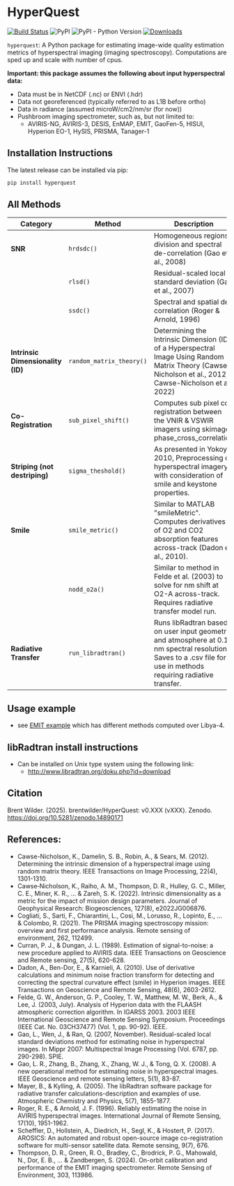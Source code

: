 # HyperQuest

[![Build Status](https://github.com/brentwilder/hyperquest/actions/workflows/pytest.yml/badge.svg)](https://github.com/brentwilder/hyperquest/actions/workflows/pytest.yml)
![PyPI](https://img.shields.io/pypi/v/hyperquest)
![PyPI - Python Version](https://img.shields.io/pypi/pyversions/hyperquest)
[![Downloads](https://pepy.tech/badge/hyperquest)](https://pepy.tech/project/hyperquest)


`hyperquest`: A Python package for estimating image-wide quality estimation metrics of hyperspectral imaging (imaging spectroscopy). Computations are sped up and scale with number of cpus.

__Important: this package assumes the following about input hyperspectral data:__ 
- Data must be in NetCDF (.nc) or ENVI (.hdr)
- Data not georeferenced (typically referred to as L1B before ortho)
- Data in radiance (assumed microW/cm2/nm/sr (for now))
- Pushbroom imaging spectrometer, such as, but not limited to:
    - AVIRIS-NG, AVIRIS-3, DESIS, EnMAP, EMIT, GaoFen-5, HISUI, Hyperion EO-1, HySIS, PRISMA, Tanager-1

## Installation Instructions

The latest release can be installed via pip:

```bash
pip install hyperquest
```


## All Methods

| **Category**             | **Method**                 | **Description**                                                                                                                               |
|--------------------------|----------------------------|-----------------------------------------------------------------------------------------------------------------------------------------------|
| **SNR**                  | `hrdsdc()`                 | Homogeneous regions division and spectral de-correlation (Gao et al., 2008)                                                                   |
|                          | `rlsd()`                   | Residual-scaled local standard deviation (Gao et al., 2007)                                                                                   |
|                          | `ssdc()`                   | Spectral and spatial de-correlation (Roger & Arnold, 1996)                                                                                    |
| **Intrinsic Dimensionality (ID)**| `random_matrix_theory()` | Determining the Intrinsic Dimension (ID) of a Hyperspectral Image Using Random Matrix Theory (Cawse-Nicholson et al., 2012, Cawse-Nicholson et al., 2022) |
| **Co-Registration**      | `sub_pixel_shift()`        | Computes sub pixel co-registration between the VNIR & VSWIR imagers using skimage phase_cross_correlation                                     |
| **Striping (not destriping)**| `sigma_theshold()`     | As presented in Yokoya 2010, Preprocessing of hyperspectral imagery with consideration of smile and keystone properties.                      |
| **Smile**                | `smile_metric()`           | Similar to MATLAB "smileMetric". Computes derivatives of O2 and CO2 absorption features across-track (Dadon et al., 2010).                    |
|                          | `nodd_o2a()`               | Similar to method in Felde et al. (2003) to solve for nm shift at O2-A across-track. Requires radiative transfer model run.                   |
| **Radiative Transfer**   | `run_libradtran()`         | Runs libRadtran based on user input geometry and atmosphere at 0.1 nm spectral resolution. Saves to a .csv file for use in methods requiring radiative transfer.|


## Usage example

- see [EMIT example](tutorials/example_using_EMIT.ipynb) which has different methods computed over Libya-4.

## libRadtran install instructions
- Can be installed on Unix type system using the following link:
    - http://www.libradtran.org/doku.php?id=download


## Citation
Brent Wilder. (2025). brentwilder/HyperQuest: v0.XXX (vXXX). Zenodo. https://doi.org/10.5281/zenodo.14890171


## References:
- Cawse-Nicholson, K., Damelin, S. B., Robin, A., & Sears, M. (2012). Determining the intrinsic dimension of a hyperspectral image using random matrix theory. IEEE Transactions on Image Processing, 22(4), 1301-1310.
- Cawse‐Nicholson, K., Raiho, A. M., Thompson, D. R., Hulley, G. C., Miller, C. E., Miner, K. R., ... & Zareh, S. K. (2022). Intrinsic dimensionality as a metric for the impact of mission design parameters. Journal of Geophysical Research: Biogeosciences, 127(8), e2022JG006876.
- Cogliati, S., Sarti, F., Chiarantini, L., Cosi, M., Lorusso, R., Lopinto, E., ... & Colombo, R. (2021). The PRISMA imaging spectroscopy mission: overview and first performance analysis. Remote sensing of environment, 262, 112499.
- Curran, P. J., & Dungan, J. L. (1989). Estimation of signal-to-noise: a new procedure applied to AVIRIS data. IEEE Transactions on Geoscience and Remote sensing, 27(5), 620-628.
- Dadon, A., Ben-Dor, E., & Karnieli, A. (2010). Use of derivative calculations and minimum noise fraction transform for detecting and correcting the spectral curvature effect (smile) in Hyperion images. IEEE Transactions on Geoscience and Remote Sensing, 48(6), 2603-2612.
- Felde, G. W., Anderson, G. P., Cooley, T. W., Matthew, M. W., Berk, A., & Lee, J. (2003, July). Analysis of Hyperion data with the FLAASH atmospheric correction algorithm. In IGARSS 2003. 2003 IEEE International Geoscience and Remote Sensing Symposium. Proceedings (IEEE Cat. No. 03CH37477) (Vol. 1, pp. 90-92). IEEE.
- Gao, L., Wen, J., & Ran, Q. (2007, November). Residual-scaled local standard deviations method for estimating noise in hyperspectral images. In Mippr 2007: Multispectral Image Processing (Vol. 6787, pp. 290-298). SPIE.
- Gao, L. R., Zhang, B., Zhang, X., Zhang, W. J., & Tong, Q. X. (2008). A new operational method for estimating noise in hyperspectral images. IEEE Geoscience and remote sensing letters, 5(1), 83-87.
- Mayer, B., & Kylling, A. (2005). The libRadtran software package for radiative transfer calculations-description and examples of use. Atmospheric Chemistry and Physics, 5(7), 1855-1877.
- Roger, R. E., & Arnold, J. F. (1996). Reliably estimating the noise in AVIRIS hyperspectral images. International Journal of Remote Sensing, 17(10), 1951-1962.
- Scheffler, D., Hollstein, A., Diedrich, H., Segl, K., & Hostert, P. (2017). AROSICS: An automated and robust open-source image co-registration software for multi-sensor satellite data. Remote sensing, 9(7), 676.
- Thompson, D. R., Green, R. O., Bradley, C., Brodrick, P. G., Mahowald, N., Dor, E. B., ... & Zandbergen, S. (2024). On-orbit calibration and performance of the EMIT imaging spectrometer. Remote Sensing of Environment, 303, 113986.
